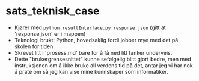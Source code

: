 # sats_teknisk_case

- Kjører med ```python resultInterface.py response.json``` (gitt at 'response.json' er i mappen)
- Teknologi brukt: Python, hovedsaklig fordi jobber mye med det på skolen for tiden.
- Skrevet litt i 'prosess.md' bare for å få ned litt tanker underveis. 
- Dette "brukergrensesnittet" kunne sefølgelig blitt gjort bedre, men med instruksjonen om å ikke bruke all verdens tid på det, antar jeg vi har nok å prate om så jeg kan vise mine kunnskaper som informatiker.
